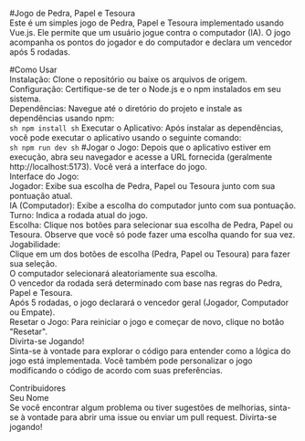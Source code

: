 #Jogo de Pedra, Papel e Tesoura  
Este é um simples jogo de Pedra, Papel e Tesoura implementado usando Vue.js. Ele permite que um usuário jogue contra o computador (IA). O jogo acompanha os pontos do jogador e do computador e declara um vencedor após 5 rodadas.

#Como Usar  
Instalação: Clone o repositório ou baixe os arquivos de origem.  
Configuração: Certifique-se de ter o Node.js e o npm instalados em seu sistema.  
Dependências: Navegue até o diretório do projeto e instale as dependências usando npm:  
``sh
npm install
sh``
Executar o Aplicativo: Após instalar as dependências, você pode executar o aplicativo usando o seguinte comando:  
``sh
npm run dev
sh``
#Jogar o Jogo: Depois que o aplicativo estiver em execução, abra seu navegador e acesse a URL fornecida (geralmente http://localhost:5173). Você verá a interface do jogo.  
Interface do Jogo:  
Jogador: Exibe sua escolha de Pedra, Papel ou Tesoura junto com sua pontuação atual.  
IA (Computador): Exibe a escolha do computador junto com sua pontuação.  
Turno: Indica a rodada atual do jogo.  
Escolha: Clique nos botões para selecionar sua escolha de Pedra, Papel ou Tesoura. Observe que você só pode fazer uma escolha quando for sua vez.  
Jogabilidade:  
Clique em um dos botões de escolha (Pedra, Papel ou Tesoura) para fazer sua seleção.  
O computador selecionará aleatoriamente sua escolha.  
O vencedor da rodada será determinado com base nas regras do Pedra, Papel e Tesoura.  
Após 5 rodadas, o jogo declarará o vencedor geral (Jogador, Computador ou Empate).  
Resetar o Jogo: Para reiniciar o jogo e começar de novo, clique no botão "Resetar".  
Divirta-se Jogando!  
Sinta-se à vontade para explorar o código para entender como a lógica do jogo está implementada. Você também pode personalizar o jogo modificando o código de acordo com suas preferências.  
  
Contribuidores  
Seu Nome  
Se você encontrar algum problema ou tiver sugestões de melhorias, sinta-se à vontade para abrir uma issue ou enviar um pull request. Divirta-se jogando!  
